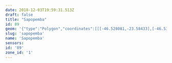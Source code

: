 ```yaml
---
date: 2018-12-03T19:59:31.513Z
draft: false
title: "Sapopemba"
id: 89
geom: '{"type":"Polygon","coordinates":[[[-46.528081,-23.58433],[-46.531279,-23.583362],[-46.531696,-23.583288],[-46.532004,-23.583323],[-46.533637,-23.584103],[-46.533871,-23.58412],[-46.53452,-23.583929],[-46.534589,-23.583976],[-46.533989,-23.584704],[-46.533421,-23.585861],[-46.53252,-23.587405],[-46.532369,-23.588005],[-46.536251,-23.596369],[-46.535587,-23.596908],[-46.53428,-23.597668],[-46.533379,-23.59805],[-46.533311,-23.59817],[-46.529302,-23.599438],[-46.528197,-23.599957],[-46.526446,-23.601191],[-46.525847,-23.601498],[-46.526702,-23.603192],[-46.526213,-23.603364],[-46.52546,-23.604063],[-46.525237,-23.604198],[-46.524899,-23.604187],[-46.523894,-23.603922],[-46.523702,-23.603993],[-46.523358,-23.604319],[-46.521862,-23.606313],[-46.522836,-23.607432],[-46.52356,-23.608759],[-46.524394,-23.609626],[-46.524642,-23.610102],[-46.524878,-23.610986],[-46.524733,-23.611402],[-46.524522,-23.611603],[-46.524146,-23.611767],[-46.523633,-23.612531],[-46.523024,-23.613195],[-46.522884,-23.61345],[-46.522804,-23.613833],[-46.522554,-23.613772],[-46.522174,-23.613777],[-46.521715,-23.613901],[-46.521428,-23.61409],[-46.521275,-23.61436],[-46.521165,-23.614791],[-46.521003,-23.615035],[-46.520785,-23.615199],[-46.520289,-23.6154],[-46.519676,-23.615472],[-46.519345,-23.615595],[-46.518367,-23.616139],[-46.518291,-23.61622],[-46.518188,-23.616663],[-46.518035,-23.616986],[-46.517774,-23.617367],[-46.517443,-23.617698],[-46.51713,-23.617843],[-46.516622,-23.617952],[-46.515803,-23.618357],[-46.515137,-23.618249],[-46.514786,-23.618296],[-46.513626,-23.618714],[-46.513332,-23.618882],[-46.51319,-23.619009],[-46.512583,-23.620056],[-46.51216,-23.620612],[-46.511769,-23.621415],[-46.511654,-23.62188],[-46.511508,-23.622038],[-46.511286,-23.622147],[-46.511009,-23.622096],[-46.510792,-23.622201],[-46.510115,-23.623249],[-46.509895,-23.623423],[-46.50921,-23.623726],[-46.508704,-23.624359],[-46.508295,-23.624689],[-46.508018,-23.624794],[-46.507733,-23.62512],[-46.50648,-23.625903],[-46.506054,-23.62593],[-46.505244,-23.625695],[-46.505082,-23.625599],[-46.504374,-23.625669],[-46.502758,-23.625435],[-46.502168,-23.625046],[-46.501302,-23.624657],[-46.500877,-23.624375],[-46.500446,-23.623986],[-46.500026,-23.62381],[-46.498715,-23.623798],[-46.498061,-23.62466],[-46.4977,-23.62487],[-46.497077,-23.624841],[-46.496398,-23.624528],[-46.495865,-23.62436],[-46.494779,-23.624652],[-46.494604,-23.624781],[-46.49438,-23.62511],[-46.494054,-23.625314],[-46.493211,-23.62542],[-46.493086,-23.625328],[-46.492907,-23.62493],[-46.49247,-23.624331],[-46.492192,-23.624289],[-46.491763,-23.624394],[-46.491259,-23.624428],[-46.490458,-23.624693],[-46.489872,-23.624682],[-46.489674,-23.624546],[-46.489634,-23.624321],[-46.489552,-23.624244],[-46.489226,-23.624112],[-46.488665,-23.623979],[-46.488231,-23.624079],[-46.487839,-23.624035],[-46.487518,-23.623613],[-46.487014,-23.623209],[-46.486858,-23.622936],[-46.486617,-23.622851],[-46.486036,-23.622876],[-46.485509,-23.622994],[-46.484958,-23.622937],[-46.48474,-23.623047],[-46.48451,-23.623801],[-46.484145,-23.623918],[-46.483907,-23.623916],[-46.483679,-23.622969],[-46.483663,-23.622469],[-46.483281,-23.621143],[-46.483465,-23.620344],[-46.483498,-23.618914],[-46.483726,-23.618285],[-46.483581,-23.617322],[-46.48424,-23.615998],[-46.484615,-23.615533],[-46.485208,-23.613482],[-46.485229,-23.61323],[-46.485933,-23.610602],[-46.485612,-23.61045],[-46.485144,-23.61038],[-46.484762,-23.610419],[-46.484293,-23.610606],[-46.484797,-23.608265],[-46.485738,-23.607162],[-46.486162,-23.606866],[-46.486469,-23.606774],[-46.48706,-23.606784],[-46.493133,-23.608178],[-46.495876,-23.609159],[-46.496437,-23.609488],[-46.498644,-23.610303],[-46.498768,-23.609567],[-46.497733,-23.608622],[-46.497518,-23.60834],[-46.497303,-23.607896],[-46.496475,-23.604612],[-46.496491,-23.603958],[-46.496872,-23.602963],[-46.496639,-23.60186],[-46.496279,-23.599252],[-46.496338,-23.599226],[-46.495818,-23.598235],[-46.49543,-23.597155],[-46.495229,-23.596209],[-46.495212,-23.59538],[-46.495665,-23.595395],[-46.496224,-23.595306],[-46.496536,-23.595444],[-46.496916,-23.595488],[-46.497092,-23.595896],[-46.497829,-23.596627],[-46.498046,-23.596724],[-46.498283,-23.596742],[-46.498813,-23.59699],[-46.500306,-23.59653],[-46.50055,-23.596934],[-46.502437,-23.596195],[-46.502912,-23.595255],[-46.505664,-23.594022],[-46.506828,-23.593577],[-46.506819,-23.589994],[-46.507406,-23.589739],[-46.50803,-23.589576],[-46.50929,-23.589367],[-46.509948,-23.589139],[-46.510326,-23.588902],[-46.512813,-23.586927],[-46.51341,-23.586716],[-46.514104,-23.586643],[-46.514663,-23.586718],[-46.515859,-23.587126],[-46.516259,-23.587149],[-46.516715,-23.587063],[-46.516943,-23.586962],[-46.518383,-23.585813],[-46.519811,-23.585264],[-46.521024,-23.584617],[-46.525461,-23.585073],[-46.526956,-23.585119],[-46.527095,-23.585082],[-46.528081,-23.58433]]]}'
slug: 'sapopemba'
name: 'Sapopemba'
sensors:
id: '89'
zone_id: '1'
---
```

		